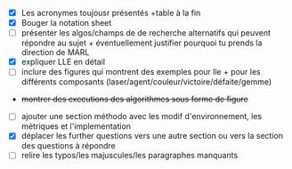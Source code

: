 - [x] Les acronymes toujousr présentés +table à la fin
- [x] Bouger la notation sheet
- [ ] présenter les algos/champs de de recherche alternatifs qui peuvent répondre au sujet + éventuellement justifier pourquoi tu prends la direction de MARL
- [x] expliquer LLE en détail
- [ ] inclure des figures qui montrent des exemples pour lle + pour les différents composants (laser/agent/couleur/victoire/défaite/gemme)
- ~~montrer des executions des algorithmes sous forme de figure~~
- [ ] ajouter une section méthodo avec les modif d'environnement, les métriques et l'implementation
- [x] déplacer les further questions vers une autre section ou vers la section des questions à répondre
- [ ] relire les typos/les majuscules/les paragraphes manquants